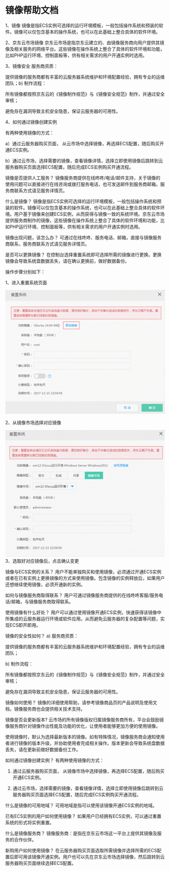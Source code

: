 # 镜像帮助文档
1、镜像 
镜像是指ECS实例可选择的运行环境模板，一般包括操作系统和预装的软件。镜像可以仅包含基本的操作系统，也可以在此基础上整合具体的软件环境。 

2、京东云市场镜像
京东云市场是指京东云建立的、由镜像服务商向用户提供其镜像及相关服务的网络平台。这些镜像在操作系统上整合了具体的软件环境和功能，比如PHP运行环境、控制面板等，供有相关需求的用户开通实例时选用。

3、镜像安全
服务商资质：

提供镜像的服务商都有丰富的云服务器系统维护和环境配置经验，拥有专业的运维团队；b) 制作流程：

所有镜像都按照京东云的《镜像制作规范》与《镜像安全规范》制作，并通过安全审核；

避免存在漏洞导致主机安全隐患，保证云服务器的可用性。

4、如何通过镜像创建实例

有两种使用镜像的方式：

a）通过云服务器购买页面， 从云市场中选择镜像，再选择ECS配置，随后购买开通ECS实例。

b）通过云市场，选择需要的镜像，查看镜像详情，选择立即使用镜像后跳转到云服务器购买页面选择ECS配置，随后完成ECS实例购买开通流程。

镜像是否提供人工服务？
镜像服务商提供在线咚咚/电话/邮件支持，关于镜像的使用问题可以直接进行在线咨询或拨打服务电话，也可发送邮件到服务商邮箱。服务商联系方式请见服务详情页。

什么是镜像？
镜像是指ECS实例可选择的运行环境模板，一般包括操作系统和预装的软件。镜像可以仅包含基本的操作系统，也可以在此基础上整合具体的软件环境。用户基于镜像来创建ECS实例，从而获得与镜像一致的系统环境。京东云市场提供服务商制作的镜像，这些镜像在操作系统上整合了具体的软件环境和功能，比如PHP运行环境、控制面板等，供有相关需求的用户开通实例时选用。

镜像出现问题，该怎么办？
可通过在线咚咚、服务电话、邮箱，直接与镜像服务商联系，服务商联系方式请见服务详情页。

是否可以更换镜像？
在控制台选择重置系统即可选择所需的镜像进行更换。更换镜像会导致系统盘数据丢失，请在确认更换前，做好数据备份。

操作步骤分别如下：

1、进入重置系统页面

![image](https://github.com/jdcloudcom/cn/blob/zhaowenbo8-patch-1/documentation/Cloud-Marketplace/MarketPlace-Image/%E9%95%9C%E5%83%8F%E5%B8%AE%E5%8A%A91.png)


2、从镜像市场选择对应镜像

![image](https://github.com/jdcloudcom/cn/blob/zhaowenbo8-patch-1/documentation/Cloud-Marketplace/MarketPlace-Image/%E9%95%9C%E5%83%8F%E5%B8%AE%E5%8A%A92.png)
3、选取好对应镜像后，点击确认变更

镜像与ECS实例的关系？
用户不能单独购买和使用镜像，必须通过开通ECS实例或者在已有实例上更换镜像的方式来使用镜像。包含镜像的实例释放后，如果用户还想继续使用镜像，必须开通新的实例。

如何与镜像服务商取得联系？
用户可通过镜像服务商提供的在线咚咚客服/服务电话/邮箱，与镜像服务商取得联系。

使用镜像有什么好处？
用户可以通过使用镜像开通ECS实例，快速获得该镜像中所集成的云服务器运行环境或软件应用。从而避免云服务器的复杂配置等问题，实现ECS即开即用。

镜像的安全性如何？
a)     服务商资质：

提供镜像的服务商都有丰富的云服务器系统维护和环境配置经验，拥有专业的运维团队；

b) 制作流程：

所有镜像都按照京东云的《镜像制作规范》与《镜像安全规范》制作，并通过安全审核；

避免存在漏洞导致主机安全隐患，保证云服务器的可用性。

镜像如何使用？
镜像的详细使用帮助，请参考镜像商品页的产品说明及使用文档，镜像服务商也会提供相关技术支持。

镜像是否会更新版本?
云市场的所有镜像版权归属镜像服务商所有，平台会鼓励镜像服务商针对镜像作出性能及功能的优化，让使用者能够更加方便的使用镜像。

使用镜像时，默认为选择最新版本的镜像。如有特殊情况，镜像服务商会通知使用者进行镜像的版本升级，并协助使用者完成相关操作。版本更新会导致系统盘数据丢失，请在更新前做好数据备份工作。

如何通过镜像创建实例？
有两种使用镜像的方式：

1. 通过云服务器购买页面， 从镜像市场中选择镜像，再选择ECS配置，随后购买开通ECS实例。

2. 通过云市场，选择需要的镜像，查看镜像详情，选择立即使用镜像后跳转到云服务器购买页面选择ECS配置，随后完成ECS实例购买开通流程。

什么是镜像的可用地域？
可用地域是指可以使用该镜像开通ECS实例的地域。

已有ECS实例的用户如何使用镜像？
如果用户已经拥有ECS实例，可以通过重置系统的形式将实例重置。

什么是镜像服务商？
镜像服务商：是指在京东云市场这一平台上提供其镜像及服务的合作伙伴。

新购用户如何使用镜像？
在云服务器购买页面选取所需镜像并选择所需的ECS配置后即可用该镜像开通实例。用户也可以先在京东云市场选择镜像，然后跳转到云服务器购买页面继续选择ECS配置。

